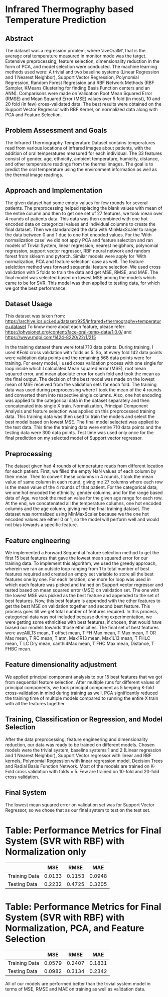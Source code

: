 # Infrared Thermography based Temperature Prediction

## Abstract

The dataset was a regression problem, where ’aveOralM’, that is the average oral temperature measured in monitor mode was the target. Extensive preprocessing, feature selection, dimensionality reduction in the form of PCA, and model selection were conducted. The machine learning methods used were: A trivial and two baseline systems (Linear Regression and 1 Nearest Neighbor), Support Vector Regression, Polynomial Regression, Random Forest Regression and RBF Network Methods (RBF Sampler, KMeans Clustering for finding Basis Function centers and an ANN). Comparisons were made on Validation Root Mean Squared Error (RMSE) and Mean Squared Error (MSE) values over 5 fold (in most), 10 and 20 fold (in few) cross-validated data. The best results were obtained on the Support Vector Regressor with RBF Kernel, on normalized data along with PCA and Feature Selection.

## Problem Assessment and Goals

The Infrared Thermography Temperature Dataset contains temperatures read from various locations of infrared images about patients, with the addition of oral temperatures measured for each individual. The 33 features consist of gender, age, ethnicity, ambient temperature, humidity, distance, and other temperature readings from the thermal images. The goal is to predict the oral temperature using the environment information as well as the thermal image readings.

## Approach and Implementation

The given dataset had some empty values for few rounds for several patients. The preprocessing helped replacing the blank values with mean of the entire column and then to get one set of 27 features, we took mean over 4 rounds of patients data. This data was then combined with one hot encoded data on categorical values and individual columns to create the final dataset. Then we standardized the data with MinMaxScaler to range the data between 0 and 1 due to one hot
encoded values. For the ’With normalization case’ we did not apply PCA and feature selection and ran models of Trivial System, linear regression, nearest neigbhors, polynomial regression, support vector regressor, RBF neural network and random forest from sklearn and pytorch. Similar models were apply for ’With normalization, PCA and feature selection’ case as well. The feature selelction method was forward sequential feature selection. We used cross validation with 5 folds to train the data and get MSE, RMSE, and MAE. The final model was selected based on lowest MSE among the models which came to be for SVR. This model was then applied to testing data, for which we got the best performance.

## Dataset Usage

This dataset was taken from: https://archive.ics.uci.edu/dataset/925/infrared+thermography+temperature+dataset
To know more about each feature, please refer: https://physionet.org/content/face-oral-temp-data/1.0.0/ and https://www.mdpi.com/1424-8220/22/1/215

In the training dataset there were total 710 data points. During training, I used KFold cross validation with folds as 5. So, at every fold 142 data points were validation data points and the remaining 568 data points were for training. For every model, I used cross validation process with one single for loop inside which I calculated Mean squared error (MSE), root mean squared error, and mean absolute error for each fold and took the mean as the final output. The decision of the best model was made on the lowest mean of MSE received from the validation sets for each fold. The training data was used during preprocessing where I took the mean of the 4 rounds and converted them into respective single columns. Also, one hot encoding was applied to the categorical data in the dataset separately and then concatenated into single X train. Normalization, Principal Component Analysis and feature selection was applied on this preprocessed training data. This training data was then used to train the models and select the best model based on lowest MSE. The final model selected was applied to the test data. This time the training data were entire 710 data points and the testing data were 300 data points. Test time was used only once for the final prediction on my selected model of Support vector regressor.

## Preprocessing

The dataset given had 4 rounds of temperature reads from different location for each patient. First, we filled the empty NaN values of each column by their mean. Then to convert these columns in 4 rounds, I took the mean value of same column in each round, giving me 27 columns where each row is the mean value of the 4 rounds of that patient. For the categorical data, we one hot encoded the ethnicity, gender columns, and for the range based data of Age, we took the median value for the given age range for each row. At the end, we concatenated all the temperature columns, one hot encoded columns and the age column, giving me the final training dataset. The dataset was normalized using MinMaxScaler because we the one hot encoded values are either 0 or 1, so the model will perform well and would not bias towards a specific feature.

## Feature engineering

We implemented a Forward Sequential feature selection method to get the first 15 best features that gave the lowest mean squared error for our training data. To implement this algorithm, we used the greedy approach, wherein we ran an outside loop ranging from 1 to total number of best features required and created an empty set variable to store all the best features one by one. For each iteration, one more for loop was used in which each feature was picked and trained on Support vector regressor and tested based on mean squared error (MSE) on validation set. The one with the lowest MSE was picked as the best feature and appended to the set of best features. Now, this best feature is appended with the other features to get the best MSE on validation together and second best feature. This process goes till we get total number of features required. In this process, categorical data was not included because during experimentation, we were getting some ethnicities with best features, if chosen, that would have biased our models towards those ethnicities. The final set of best features were aveAllL13 mean, T offset mean, T FH Max mean, T Max mean, T OR Max mean, T RC mean, T atm, Max1R13 mean, Max1L13 mean, T FHLC mean, T LC Dry mean, canthi4Max mean, T FHC Max mean, Distance, T FHBC mean.

## Feature dimensionality adjustment

We applied principal component analysis to our 15 best features that we got from sequential feature selection. After multiple runs for different values of principal components, we took principal component as 5 keeping K-fold cross-validation in mind during training as well. PCA significantly reduced the training time of multiple models compared to running the entire X train with all the features together.

## Training, Classification or Regression, and Model Selection

After the data preprocessing, feature engineering and dimensionality reduction, our data was ready to be trained on different models. Chosen models were the trivial system, baseline systems 1 and 2 (Linear regression and 1 Nearest Neighbor), Support Vector regressor with linear and RBF kernels, Polynomial Regression with linear regression model, Decision Trees and Radial Basis Function Network. Most of the models are trained on K-Fold cross validation with folds = 5. Few are trained on 10-fold and 20-fold cross validation.

## Final System

The lowest mean squared error on validation set was for Support Vector Regressor, so we chose that as our final system to test on the test set.

# Table: Performance Metrics for Final System (SVR with RBF) with Normalization only

|   | MSE | RMSE | MAE |
| ------------- | ------------- | ------------- | ------------- |
| Training Data  | 0.0133  | 0.1153 | 0.0948 |
| Testing Data | 0.2232  | 0.4725 | 0.3205 |

   
   
# Table: Performance Metrics for Final System (SVR with RBF) with Normalization, PCA, and Feature Selection

|   | MSE | RMSE | MAE |
| ------------- | ------------- | ------------- | ------------- |
| Training Data  | 0.0579  | 0.2407 | 0.1831 |
| Testing Data | 0.0982  | 0.3134 | 0.2342 |

All of our models are performed better than the trivial system model in terms of MSE, RMSE
and MAE on training as well as validation data.
